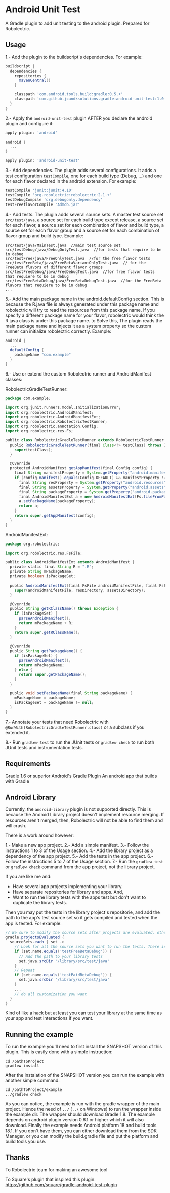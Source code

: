 Android Unit Test
==================================

A Gradle plugin to add unit testing to the android plugin. Prepared for Robolectric.

Usage
-----

1.- Add the plugin to the buildscript's dependencies. For example:

```groovy
buildscript {
  dependencies {
    repositories {
      mavenCentral()
    }

    classpath 'com.android.tools.build:gradle:0.5.+'
    classpath 'com.github.jcandksolutions.gradle:android-unit-test:1.0.+'
  }
}
```

2.- Apply the `android-unit-test` plugin AFTER you declare the android plugin and configure it:

```groovy
apply plugin: 'android'

android {
  ...
}

apply plugin: 'android-unit-test'
```

3.- Add dependencies. The plugin adds several configurations. It adds a test configuration `testCompile`, one for each build type (Debug, ...) and one for each flavor declared in the android extension. For example:

```groovy
testCompile 'junit:junit:4.10'
testCompile 'org.robolectric:robolectric:2.1.+'
testDebugCompile 'org.debugonly.dependency'
testFreeflavorCompile 'Admob.jar'
```

4.- Add tests. The plugin adds several source sets. A master test source set `src/test/java`, a source set for each build type except release, a source set for each flavor, a source set for each combination of flavor and build type, a source set for each flavor group and a source set for each combination of flavor group and build type. Example:

```
src/test/java/MainTest.java  //main test source set
src/testDebug/java/DebugOnlyTest.java  //for tests that require to be in debug
src/testFree/java/FreeOnlyTest.java  //for the free flavor tests
src/testFreeBeta/java/FreeBetaVariantOnlyTest.java  // for the FreeBeta flavors of different flavor groups
src/testFreeDebug/java/FreeDebugTest.java  //for free flavor tests that requiere to be in debug
src/testFreeBetaDebug/java/FreeBetaDebugTest.java  //for the FreeBeta flavors that requiere to be in debug
...
```

5.- Add the main package name in the android.defaultConfig section. This is because the R.java file is always generated under this package name and robolectric will try to read the resources from this package name. If you specify a different package name for your flavor, robolectric would think the R.java class is under this package name. to Solve this, The plugin reads the main package name and injects it as a system property so the custom runner can initialize robolectric correctly. Example:

```groovy
android {
  ...
  defaultConfig {
    packageName "com.example"
  }
}
```

6.- Use or extend the custom Robolectric runner and AndroidManifest classes:

RobolectricGradleTestRunner:

```groovy
package com.example;

import org.junit.runners.model.InitializationError;
import org.robolectric.AndroidManifest;
import org.robolectric.AndroidManifestExt;
import org.robolectric.RobolectricTestRunner;
import org.robolectric.annotation.Config;
import org.robolectric.res.Fs;

public class RobolectricGradleTestRunner extends RobolectricTestRunner {
  public RobolectricGradleTestRunner(final Class<?> testClass) throws InitializationError {
    super(testClass);
  }

  @Override
  protected AndroidManifest getAppManifest(final Config config) {
    final String manifestProperty = System.getProperty("android.manifest");
    if (config.manifest().equals(Config.DEFAULT) && manifestProperty != null) {
      final String resProperty = System.getProperty("android.resources");
      final String assetsProperty = System.getProperty("android.assets");
      final String packageProperty = System.getProperty("android.package");
      final AndroidManifestExt a = new AndroidManifestExt(Fs.fileFromPath(manifestProperty), Fs.fileFromPath(resProperty), Fs.fileFromPath(assetsProperty));
      a.setPackageName(packageProperty);
      return a;
    }
    return super.getAppManifest(config);
  }
}

```

AndroidManifestExt:

```groovy
package org.robolectric;

import org.robolectric.res.FsFile;

public class AndroidManifestExt extends AndroidManifest {
  private static final String R = ".R";
  private String mPackageName;
  private boolean isPackageSet;

  public AndroidManifestExt(final FsFile androidManifestFile, final FsFile resDirectory, final FsFile assetsDirectory) {
    super(androidManifestFile, resDirectory, assetsDirectory);
  }

  @Override
  public String getRClassName() throws Exception {
    if (isPackageSet) {
      parseAndroidManifest();
      return mPackageName + R;
    }
    return super.getRClassName();
  }

  @Override
  public String getPackageName() {
    if (isPackageSet) {
      parseAndroidManifest();
      return mPackageName;
    } else {
      return super.getPackageName();
    }
  }

  public void setPackageName(final String packageName) {
    mPackageName = packageName;
    isPackageSet = packageName != null;
  }
}

```

7.- Annotate your tests that need Robolectric with `@RunWith(RobolectricGradleTestRunner.class)` or a subclass if you extended it.

8.- Run `gradlew test` to run the JUnit tests or `gradlew check` to run both JUnit tests and instrumentation tests.

Requirements
-----------------

Gradle 1.6 or superior
Android's Gradle Plugin
An android app that builds with Gradle

Android Library
--------------------

Currently, the `android-library` plugin is not supported directly. This is because the Android Library project doesn't implement resource merging. If resources aren't merged, then, Robolectric will not be able to find them and will crash.

There is a work around however:

1.- Make a new app project.
2.- Add a simple manifest.
3.- Follow the instructions 1 to 3 of the Usage section.
4.- Add the library project as a dependency of the app project.
5.- Add the tests in the app project.
6.- Follow the instructions 5 to 7 of the Usage section.
7.- Run the `gradlew test` or `gradlew check` command from the app project, not the library project.

If you are like me and:

- Have several app projects implementing your library.
- Have separate repositories for library and apps. And,
- Want to run the library tests with the apps test but don't want to duplicate the library tests.

Then you may put the tests in the library project's repositorie, and add the path to the app's test source set so it gets compiled and tested when the app is tested. For example:

```groovy
// Be sure to modify the source sets after projects are evaluated, otherwise they won't exist yet.
gradle.projectsEvaluated {
  sourceSets.each { set ->
    // Look for all the source sets you want to run the tests. There is one for each variant.
    if (set.name.equals('testFreeBetaDebug')) {
      // Add the path to your library tests
      set.java.srcDir '/library/src/test/java'
    }
    // Repeat
    if (set.name.equals('testPaidBetaDebug')) {
      set.java.srcDir '/library/src/test/java'
    }
    ...
    // do all customization you want
  }
}
```

Kind of like a hack but at least you can test your library at the same time as your app and test interactions if you want.

Running the example
------------------------

To run the example you'll need to first install the SNAPSHOT version of this plugin. This is easily done with a simple instruction:

```
cd /pathToProject
gradlew install
```

After the instalation of the SNAPSHOT version you can run the example with another simple command:

```
cd /pathToProject/example
../gradlew check
```

As you can notice, the example is run with the gradle wrapper of the main project. Hence the need of `../` (`..\` on Windows) to run the wrapper inside the example dir.
The wrapper should download Gradle 1.8. The example depends on android plugin version 0.6.1 or higher which it will also download. Finally the example needs Android platform 18 and build tools 18.1. If you don't have them, you can either download them from the SDK Manager, or you can modify the build.gradle file and put the platform and build tools you use.

Thanks
-------

To Robolectric team for making an awesome tool

To Square's plugin that inspired this plugin: https://github.com/square/gradle-android-test-plugin
